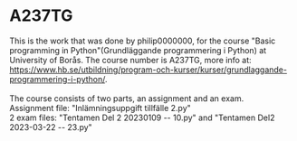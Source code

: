 # A237TG
This is the work that was done by philip0000000, for the course "Basic programming in Python"(Grundläggande programmering i Python) at University of Borås. The course number is A237TG, more info at: https://www.hb.se/utbildning/program-och-kurser/kurser/grundlaggande-programmering-i-python/.
<br>
<br>
The course consists of two parts, an assignment and an exam.
<br>
Assignment file: "Inlämningsuppgift tillfälle 2.py"
<br>
2 exam files: "Tentamen Del 2 20230109 -- 10.py" and "Tentamen Del2 2023-03-22 -- 23.py"
